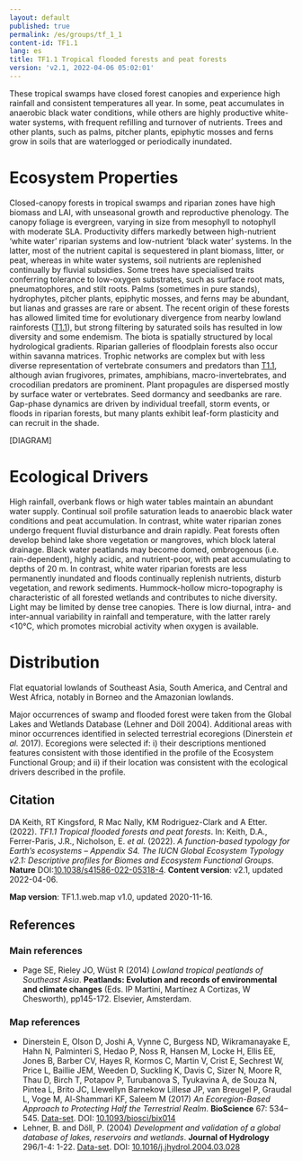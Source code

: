 ```yaml
---
layout: default
published: true
permalink: /es/groups/tf_1_1
content-id: TF1.1
lang: es
title: TF1.1 Tropical flooded forests and peat forests
version: 'v2.1, 2022-04-06 05:02:01'
---
```


These tropical swamps have closed forest canopies and experience high rainfall and consistent temperatures all year. In some, peat accumulates in anaerobic black water conditions, while others are highly productive white-water systems, with frequent refilling and turnover of nutrients. Trees and other plants, such as palms, pitcher plants, epiphytic mosses and ferns grow in soils that are waterlogged or periodically inundated.

# Ecosystem Properties
 
Closed-canopy forests in tropical swamps and riparian zones have high biomass and LAI, with unseasonal growth and reproductive phenology. The canopy foliage is evergreen, varying in size from mesophyll to notophyll with moderate SLA. Productivity differs markedly between high-nutrient ‘white water’ riparian systems and low-nutrient ‘black water’ systems. In the latter, most of the nutrient capital is sequestered in plant biomass, litter, or peat, whereas in white water systems, soil nutrients are replenished continually by fluvial subsidies. Some trees have specialised traits conferring tolerance to low-oxygen substrates, such as surface root mats, pneumatophores, and stilt roots. Palms (sometimes in pure stands), hydrophytes, pitcher plants, epiphytic mosses, and ferns may be abundant, but lianas and grasses are rare or absent. The recent origin of these forests has allowed limited time for evolutionary divergence from nearby lowland rainforests ([T1.1](/explore/groups/T1.1)), but strong filtering by saturated soils has resulted in low diversity and some endemism. The biota is spatially structured by local hydrological gradients. Riparian galleries of floodplain forests also occur within savanna matrices. Trophic networks are complex but with less diverse representation of vertebrate consumers and predators than [T1.1](/explore/groups/T1.1), although avian frugivores, primates, amphibians, macro-invertebrates, and crocodilian predators are prominent. Plant propagules are dispersed mostly by surface water or vertebrates. Seed dormancy and seedbanks are rare. Gap-phase dynamics are driven by individual treefall, storm events, or floods in riparian forests, but many plants exhibit leaf-form plasticity and can recruit in the shade.

[DIAGRAM]

# Ecological Drivers
 
High rainfall, overbank flows or high water tables maintain an abundant water supply. Continual soil profile saturation leads to anaerobic black water conditions and peat accumulation. In contrast, white water riparian zones undergo frequent fluvial disturbance and drain rapidly. Peat forests often develop behind lake shore vegetation or mangroves, which block lateral drainage. Black water peatlands may become domed, ombrogenous (i.e. rain-dependent), highly acidic, and nutrient-poor, with peat accumulating to depths of 20 m. In contrast, white water riparian forests are less permanently inundated and floods continually replenish nutrients, disturb vegetation, and rework sediments. Hummock-hollow micro-topography is characteristic of all forested wetlands and contributes to niche diversity. Light may be limited by dense tree canopies. There is low diurnal, intra- and inter-annual variability in rainfall and temperature, with the latter rarely <10°C, which promotes microbial activity when oxygen is available.
 
# Distribution
 
Flat equatorial lowlands of Southeast Asia, South America, and Central and West Africa, notably in Borneo and the Amazonian lowlands.

Major occurrences of swamp and flooded forest were taken from the Global Lakes and Wetlands Database (Lehner and Döll 2004). Additional areas with minor occurrences identified in selected terrestrial ecoregions (Dinerstein _et al._ 2017). Ecoregions were selected if: i) their descriptions mentioned features consistent with those identified in the profile of the Ecosystem Functional Group; and ii) if their location was consistent with the ecological drivers described in the profile. 

## Citation

DA Keith, RT Kingsford, R Mac Nally, KM Rodriguez-Clark and A Etter. (2022). *TF1.1 Tropical flooded forests and peat forests*. In: Keith, D.A., Ferrer-Paris, J.R., Nicholson, E. *et al.* (2022). *A function-based typology for Earth’s ecosystems – Appendix S4. The IUCN Global Ecosystem Typology v2.1: Descriptive profiles for Biomes and Ecosystem Functional Groups*. **Nature** DOI:[10.1038/s41586-022-05318-4](https://doi.org/10.1038/s41586-022-05318-4).
**Content version**: v2.1, updated 2022-04-06.

**Map version**: TF1.1.web.map v1.0, updated 2020-11-16.

## References

### Main references
* Page SE, Rieley JO, Wüst R (2014) *Lowland tropical peatlands of Southeast Asia*. **Peatlands: Evolution and records of environmental and climate changes** (Eds. IP Martini, Martínez A Cortizas, W Chesworth), pp145-172. Elsevier, Amsterdam.

### Map references
* Dinerstein E, Olson D, Joshi A, Vynne C, Burgess ND, Wikramanayake E, Hahn N, Palminteri S, Hedao P, Noss R, Hansen M, Locke H, Ellis EE, Jones B, Barber CV, Hayes R, Kormos C, Martin V, Crist E, Sechrest W, Price L, Baillie JEM, Weeden D, Suckling K, Davis C, Sizer N, Moore R, Thau D, Birch T, Potapov P, Turubanova S, Tyukavina A, de Souza N, Pintea L, Brito JC, Llewellyn Barnekow Lillesø JP, van Breugel P, Graudal L, Voge M, Al-Shammari KF, Saleem M  (2017) *An Ecoregion-Based Approach to Protecting Half the Terrestrial Realm*. **BioScience** 67: 534–545. [Data-set](https://ecoregions2017.appspot.com/). DOI: [10.1093/biosci/bix014](http://doi.org/10.1093/biosci/bix014)
* Lehner, B. and Döll, P.  (2004) *Development and validation of a global database of lakes, reservoirs and wetlands*. **Journal of Hydrology** 296/1-4: 1-22. [Data-set](https://www.worldwildlife.org/pages/global-lakes-and-wetlands-database). DOI: [10.1016/j.jhydrol.2004.03.028](http://doi.org/10.1016/j.jhydrol.2004.03.028)
